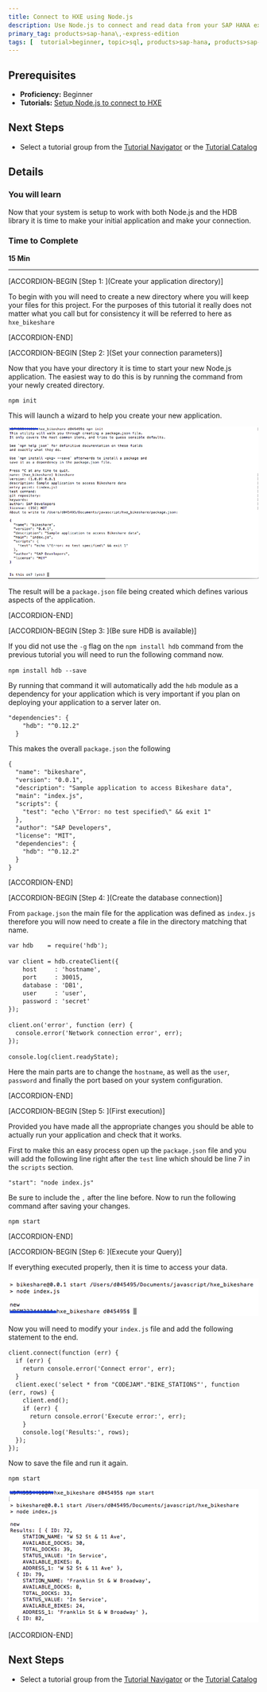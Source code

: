 ```yaml
---
title: Connect to HXE using Node.js
description: Use Node.js to connect and read data from your SAP HANA express edition
primary_tag: products>sap-hana\,-express-edition 
tags: [  tutorial>beginner, topic>sql, products>sap-hana, products>sap-hana\,-express-edition ]
---
```


## Prerequisites  
 - **Proficiency:** Beginner
 - **Tutorials:**  [Setup Node.js to connect to HXE](https://www.sap.com/developer/tutorials/hxe-nodejs-connect.html)


## Next Steps
 - Select a tutorial group from the [Tutorial Navigator](http://www.sap.com/developer/tutorial-navigator.html) or the [Tutorial Catalog](https://www.sap.com/developer/tutorial-navigator.tutorials.html)

## Details
### You will learn  
Now that your system is setup to work with both Node.js and the HDB library it is time to make your initial application and make your connection.

### Time to Complete
**15 Min**

---

[ACCORDION-BEGIN [Step 1: ](Create your application directory)]

To begin with you will need to create a new directory where you will keep your files for this project. For the purposes of this tutorial it really does not matter what you call but for consistency it will be referred to here as `hxe_bikeshare`



[ACCORDION-END]

[ACCORDION-BEGIN [Step 2: ](Set your connection parameters)]

Now that you have your directory it is time to start your new Node.js application. The easiest way to do this is by running the command from your newly created directory.

```
npm init
```

This will launch a wizard to help you create your new application.

![npm wizard](1.png)

The result will be a `package.json` file being created which defines various aspects of the application.


[ACCORDION-END]


[ACCORDION-BEGIN [Step 3: ](Be sure HDB is available)]

If you did not use the `-g` flag on the `npm install hdb` command from the previous tutorial you will need to run the following command now.

`npm install hdb --save`

By running that command it will automatically add the `hdb` module as a dependency for your application which is very important if you plan on deploying your application to a server later on.

```
"dependencies": {
    "hdb": "^0.12.2"
  }
```

This makes the overall `package.json` the following

```
{
  "name": "bikeshare",
  "version": "0.0.1",
  "description": "Sample application to access Bikeshare data",
  "main": "index.js",
  "scripts": {
    "test": "echo \"Error: no test specified\" && exit 1"
  },
  "author": "SAP Developers",
  "license": "MIT",
  "dependencies": {
    "hdb": "^0.12.2"
  }
}
```


[ACCORDION-END]

[ACCORDION-BEGIN [Step 4: ](Create the database connection)]

From `package.json` the main file for the application was defined as `index.js` therefore you will now need to create a file in the directory matching that name.

```
var hdb    = require('hdb');

var client = hdb.createClient({
    host     : 'hostname',
    port     : 30015,
    database : 'DB1', 
    user     : 'user',
    password : 'secret'
});

client.on('error', function (err) {
  console.error('Network connection error', err);
});

console.log(client.readyState); 
```

Here the main parts are to change the `hostname`, as well as the `user`, `password` and finally the port based on your system configuration.



[ACCORDION-END]

[ACCORDION-BEGIN [Step 5: ](First execution)]

Provided you have made all the appropriate changes you should be able to actually run your application and check that it works. 

First to make this an easy process open up the `package.json` file and you will add the following line right after the `test` line which should be line 7 in the `scripts` section.

```
"start": "node index.js"
```

Be sure to include the `,` after the line before. Now to run the following command after saving your changes.

```
npm start
```


[ACCORDION-END]

[ACCORDION-BEGIN [Step 6: ](Execute your Query)]

If everything executed properly, then it is time to access your data.

![running](2.png) 

Now you will need to modify your `index.js` file and add the following statement to the end.

```
client.connect(function (err) {
  if (err) {
  	return console.error('Connect error', err);
  }
  client.exec('select * from "CODEJAM"."BIKE_STATIONS"', function (err, rows) {
	client.end();
    if (err) {
      return console.error('Execute error:', err);
    }
    console.log('Results:', rows);
  });
});
```

Now to save the file and run it again.

```
npm start
```

![query executed](3.png)  


[ACCORDION-END]

## Next Steps
 - Select a tutorial group from the [Tutorial Navigator](http://www.sap.com/developer/tutorial-navigator.html) or the [Tutorial Catalog](https://www.sap.com/developer/tutorial-navigator.tutorials.html)
